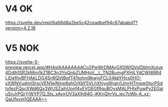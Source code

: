 

# V4 OK
https://svelte.dev/repl/6a66d8a2be5c42ceadbef94c67ababd7?version=4.2.18

# V5 NOK
https://svelte-5-preview.vercel.app/#H4sIAAAAAAAACo2PwWrDMAyGX0WIQVsIDblmXulue4Ddlh1SR2kMim1kZ1BC3n3YpQnbZUMHoV__L_TN2BumgPXHjLYdCWt89R4LjDefhvBFHAkLDG4SnRQVtBgfT41tohm9kwjvFCL04kbYHcs0HO-xXWNVudmtSrscVEN1eiNmp8qhOiXbY5VLhXhjys6hgjn1JmrHTmpw0torPSdtyfezFQscXWd6Qx3WUSZaihUonf4vEVOEGfRguBOysMALPHlxPuwPv2EGajuSnJrPQrYjWYP7Q_5ts_xAyirUV3aXlh94G-iKKnQhrVs_iec7cWb-A_xz-QaUfsym1QEAAA==